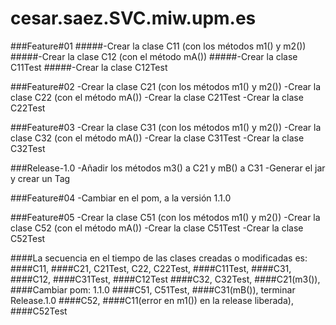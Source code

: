 # cesar.saez.SVC.miw.upm.es

###Feature#01
#####-Crear la clase C11 (con los métodos m1() y m2())
#####-Crear la clase C12 (con el método mA())
#####-Crear la clase C11Test
#####-Crear la clase C12Test

###Feature#02
-Crear la clase C21 (con los métodos m1() y m2())
-Crear la clase C22 (con el método mA())
-Crear la clase C21Test
-Crear la clase C22Test

###Feature#03
-Crear la clase C31 (con los métodos m1() y m2())
-Crear la clase C32 (con el método mA())
-Crear la clase C31Test
-Crear la clase C32Test

###Release-1.0
-Añadir los métodos m3() a C21 y mB() a C31
-Generar el jar y crear un Tag

###Feature#04
-Cambiar en el pom, a la versión 1.1.0

###Feature#05
-Crear la clase C51 (con los métodos m1() y m2())
-Crear la clase C52 (con el método mA())
-Crear la clase C51Test
-Crear la clase C52Test

####La secuencia en el tiempo de las clases creadas o modificadas es:
####C11,
####C21, C21Test, C22, C22Test,
####C11Test,
####C31,
####C12,
####C31Test,
####C12Test
####C32, C32Test,
####C21(m3()),
####Cambiar pom: 1.1.0
####C51, C51Test,
####C31(mB()), terminar Release.1.0
####C52,
####C11(error en m1()) en la release liberada),
####C52Test
